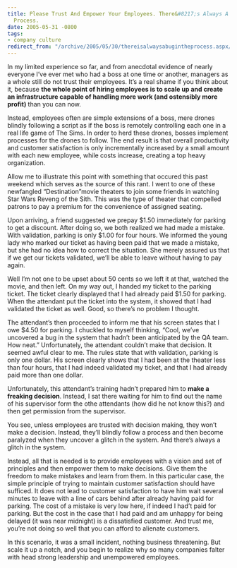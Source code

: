 ```yaml
---
title: Please Trust And Empower Your Employees. There&#8217;s Always A Bug In The
  Process.
date: 2005-05-31 -0800
tags:
- company culture
redirect_from: "/archive/2005/05/30/thereisalwaysabugintheprocess.aspx/"
---
```


In my limited experience so far, and from anecdotal evidence of nearly
everyone I’ve ever met who had a boss at one time or another, managers
as a whole still do not trust their employees. It’s a real shame if you
think about it, because **the whole point of hiring employees is to
scale up and create an infrastructure capable of handling more work (and
ostensibly more profit)** than you can now.

Instead, employees often are simple extensions of a boss, mere drones
blindly following a script as if the boss is remotely controlling each
one in a real life game of The Sims. In order to herd these drones,
bosses implement processes for the drones to follow. The end result is
that overall productivity and customer satisfaction is only
incrementally increased by a small amount with each new employee, while
costs increase, creating a top heavy organization.

Allow me to illustrate this point with something that occured this past
weekend which serves as the source of this rant. I went to one of these
newfangled “Destination”movie theaters to join some friends in watching
Star Wars Reveng of the Sith. This was the type of theater that
compelled patrons to pay a premium for the convenience of assigned
seating.

Upon arriving, a friend suggested we prepay \$1.50 immediately for
parking to get a discount. After doing so, we both realized we had made
a mistake. With validation, parking is only \$1.00 for four hours. We
informed the young lady who marked our ticket as having been paid that
we made a mistake, but she had no idea how to correct the situation. She
merely assured us that if we get our tickets validated, we’ll be able to
leave without having to pay again.

Well I’m not one to be upset about 50 cents so we left it at that,
watched the movie, and then left. On my way out, I handed my ticket to
the parking ticket. The ticket clearly displayed that I had already paid
\$1.50 for parking. When the attendant put the ticket into the system,
it showed that I had validated the ticket as well. Good, so there’s no
problem I thought.

The attendant’s then proceeded to inform me that his screen states that
I owe \$4.50 for parking. I chuckled to myself thinking, “Cool, we’ve
uncovered a bug in the system that hadn’t been anticipated by the QA
team. How neat.” Unfortunately, the attendant couldn’t make that
decision. It seemed awful clear to me. The rules state that with
validation, parking is only one dollar. His screen clearly shows that I
had been at the theater less than four hours, that I had indeed
validated my ticket, and that I had already paid more than one dollar.

Unfortunately, this attendant’s training hadn’t prepared him to **make a
freaking decision**. Instead, I sat there waiting for him to find out
the name of his supervisor form the othe attendants (how did he not know
this?) and then get permission from the supervisor.

You see, unless employees are trusted with decision making, they won’t
make a decision. Instead, they’ll blindly follow a process and then
become paralyzed when they uncover a glitch in the system. And there’s
always a glitch in the system.

Instead, all that is needed is to provide employees with a vision and
set of principles and then empower them to make decisions. Give them the
freedom to make mistakes and learn from them. In this particular case,
the simple principle of trying to maintain customer satisfaction should
have sufficed. It does not lead to customer satisfaction to have him
wait several minutes to leave with a line of cars behind after already
having paid for parking. The cost of a mistake is very low here, if
indeed I had’t paid for parking. But the cost in the case that I had
paid and am unhappy for being delayed (it was near midnight) is a
dissatisfied customer. And trust me, you’re not doing so well that you
can afford to alienate customers.

In this scenario, it was a small incident, nothing business threatening.
But scale it up a notch, and you begin to realize why so many companies
falter with head strong leadership and unempowered employees.


